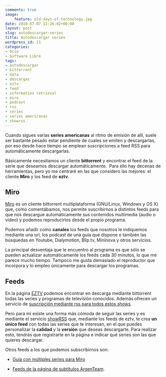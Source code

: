 ```yaml
---
comments: true
image:
    feature: old-days-of-technology.jpg
date: 2010-07-07 12:26:02+00:00
layout: post
slug: autodescargar-series
title: Autodescargar series
wordpress_id: 21
categories:
- Ocio
- Software Libre
tags:
- autodescargar
- bittorrent
- data
- descargas
- eztv
- feed
- information retrieval
- miro
- podcast
- rss
- series
- series americanas
- showrss
---
```


Cuando sigues varias **series americanas** al ritmo de emisión de allí, suele ser bastante pesado estar pendiente de cuales se emiten y descargarlas, por eso desde hace tiempo se emplean suscripciones a feed RSS para automáticamente descargarlas.

Básicamente necesitamos un cliente **bittorrent** y encontrar el feed de la serie que deseamos descargar automáticamente.  Para ello hay decenas de herramientas, pero yo me centraré en las que considero las mejores: el cliente **Miro** y los feed de **eztv**.


## Miro


[Miro](http://www.getmiro.com/) es un cliente bittorrent multiplataforma (GNU/Linux, Windows y OS X) que, como comentábamos, nos permite suscribirnos a distintos feeds para que nos descargue automáticamente sus contenidos multimedia (audio o vídeo) y podemos reproducirlos desde el propio programa.

Podemos añadir como **canales** los feeds que nosotros le indiquemos mediante una url, los podcast de una guía que dispone o también las búsquedas en Youtube, Dialymotion, Blip.tv, Mininova y otros servicios.

La principal desventaja que le encuentro al programa es que sólo se pueden actualizar automáticamente los feeds cada 30 minutos, lo que me parece mucho tiempo. Tampoco me gusta demasiado el reproductor que incorpora y lo empleo únicamente para descargar los programas.


## Feeds


En la página [EZTV](http://eztv.it/) podemos encontrar en descarga mediante bittorrent todas las series y programas de televisión conocidos. Además ofrecen un servicio de [suscripción mediante rss para todos estos shows](http://ezrss.it/shows/).

Pero para mí existe una forma más cómoda de seguir las series y es mediante el servicio [showRSS](http://showrss.karmorra.info/) que, mediante los feeds de eztv, te crea **un único feed** con todas las series que te interesan, en el que puedes personalizar la **calidad** y la **versión** que deseas descargarte. Para realizar esto, tendrás que registrarte en la página e indicar qué series son las que quieres descargar.

Otros feeds a los que podemos subscribirnos son:



	
  * [Guía con múltiples series para Miro](http://tvfreedom.wordpress.com/)

	
  * [Feeds de la página de subtítulos ArgenTeam](http://foro.argenteam.net/viewtopic.php?t=88681).


